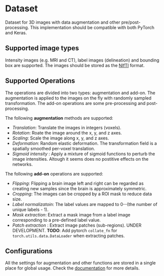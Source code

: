 # Dataset

Dataset for 3D images with data augmentation and other pre/post-processing. This implementation should be compatible with both PyTorch and Keras.

## Supported image types

Intensity images (e.g. MRI and CT), label images (delineation) and bounding box are supported. The images should be stored as the [NIfTI](https://nifti.nimh.nih.gov) format.

## Supported Operations

The operations are divided into two types: augmentation and add-on. The augmentation is applied to the images on the fly with randomly sampled transformation. The add-on operations are some pre-processing and post-processing.

The following **augmentation** methods are supported:

* _Translation_: Translate the images in integers (voxels).
* _Rotation_: Roate the image around the x, y, and z axes.
* _Scaling_: Scale the image along x, y, and z axes.
* _Deformation_: Random elastic deformation. The transformation field is a spatially smoothed per-voxel translation.
* _Sigmoid intensity_ : Apply a mixture of sigmoid functions to perturb the image intensities. Altough it seems does no postitive effects on the networks.

The following **add-on** operations are supported:

* _Flipping_: Flipping a brain image left and right can be regarded as creating new samples since the brain is approximately symmetric.
* _Cropping_: The images can be cropped by a ROI mask to reduce data size.
* _Label normalizatoin_: The label values are mapped to 0--(the number of unique labels - 1).
* _Mask extraction_: Extract a mask image from a label image corresponding to a pre-defined label value.
* _Patch extraction_ : Extract image patches (sub-regions). UNDER DEVELOPMENT. **TODO**: Add pytorch `collate_fn` for `torch.utils.data.DataLoader` when extracting patches.

## Configurations

All the settings for augmentation and other functions are stored in a single place for global usage. Check the [documentation](https://shan-deep-networks.gitlab.io/dataset/) for more details.
